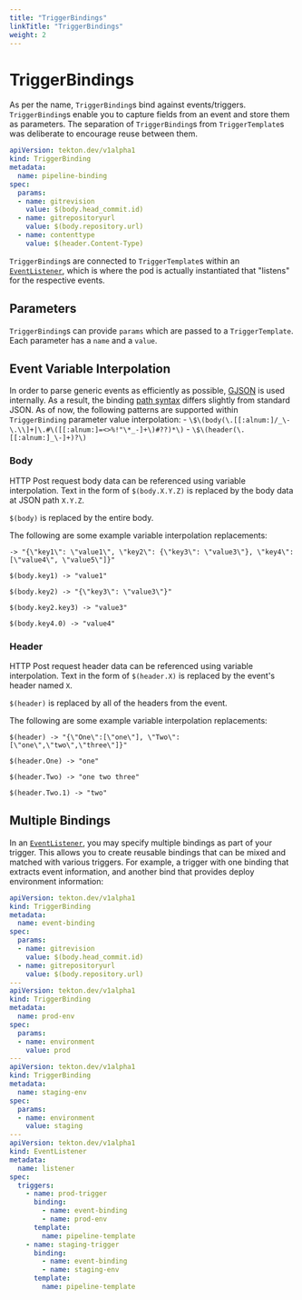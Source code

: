 ```yaml
---
title: "TriggerBindings"
linkTitle: "TriggerBindings"
weight: 2
---
```


# TriggerBindings

As per the name, `TriggerBinding`s bind against events/triggers.
`TriggerBinding`s enable you to capture fields from an event and store them as
parameters. The separation of `TriggerBinding`s from `TriggerTemplate`s was
deliberate to encourage reuse between them.

<!-- FILE: examples/triggerbindings/triggerbinding.yaml -->
```YAML
apiVersion: tekton.dev/v1alpha1
kind: TriggerBinding
metadata:
  name: pipeline-binding
spec:
  params:
  - name: gitrevision
    value: $(body.head_commit.id)
  - name: gitrepositoryurl
    value: $(body.repository.url)
  - name: contenttype
    value: $(header.Content-Type)
```


`TriggerBinding`s are connected to `TriggerTemplate`s within an
[`EventListener`](eventlisteners.md), which is where the pod is actually
instantiated that "listens" for the respective events.

## Parameters

`TriggerBinding`s can provide `params` which are passed to a `TriggerTemplate`.
Each parameter has a `name` and a `value`.

## Event Variable Interpolation

In order to parse generic events as efficiently as possible,
[GJSON](https://github.com/tidwall/gjson) is used internally. As a result, the
binding [path syntax](https://github.com/tidwall/gjson#path-syntax) differs
slightly from standard JSON. As of now, the following patterns are supported
within `TriggerBinding` parameter value interpolation: -
`\$\(body(\.[[:alnum:]/_\-\.\\]+|\.#\([[:alnum:]=<>%!"\*_-]+\)#??)*\)` -
`\$\(header(\.[[:alnum:]_\-]+)?\)`

### Body

HTTP Post request body data can be referenced using variable interpolation. Text
in the form of `$(body.X.Y.Z)` is replaced by the body data at JSON path
`X.Y.Z`.

`$(body)` is replaced by the entire body.

The following are some example variable interpolation replacements: 
``` $(body)
-> "{\"key1\": \"value1\", \"key2\": {\"key3\": \"value3\"}, \"key4\":
[\"value4\", \"value5\"]}"

$(body.key1) -> "value1"

$(body.key2) -> "{\"key3\": \"value3\"}"

$(body.key2.key3) -> "value3"

$(body.key4.0) -> "value4" 
```

### Header

HTTP Post request header data can be referenced using variable interpolation.
Text in the form of `$(header.X)` is replaced by the event's header named `X`.

`$(header)` is replaced by all of the headers from the event.

The following are some example variable interpolation replacements:
```
$(header) -> "{\"One\":[\"one\"], \"Two\":[\"one\",\"two\",\"three\"]}"

$(header.One) -> "one"

$(header.Two) -> "one two three"

$(header.Two.1) -> "two" 
```

## Multiple Bindings

In an [`EventListener`](eventlisteners.md), you may specify multiple bindings as
part of your trigger. This allows you to create reusable bindings that can be
mixed and matched with various triggers. For example, a trigger with one binding
that extracts event information, and another bind that provides deploy
environment information:

```yaml
apiVersion: tekton.dev/v1alpha1
kind: TriggerBinding
metadata:
  name: event-binding
spec:
  params:
  - name: gitrevision
    value: $(body.head_commit.id)
  - name: gitrepositoryurl
    value: $(body.repository.url)
---
apiVersion: tekton.dev/v1alpha1
kind: TriggerBinding
metadata:
  name: prod-env
spec:
  params:
  - name: environment
    value: prod
---
apiVersion: tekton.dev/v1alpha1
kind: TriggerBinding
metadata:
  name: staging-env
spec:
  params:
  - name: environment
    value: staging
---
apiVersion: tekton.dev/v1alpha1
kind: EventListener
metadata:
  name: listener
spec:
  triggers:
    - name: prod-trigger
      binding:
        - name: event-binding
        - name: prod-env
      template:
        name: pipeline-template
    - name: staging-trigger
      binding:
        - name: event-binding
        - name: staging-env
      template:
        name: pipeline-template
```
